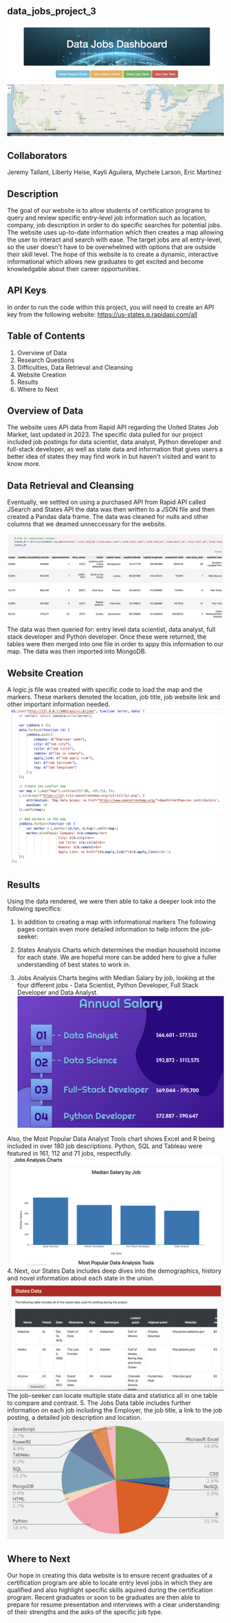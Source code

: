 ## data_jobs_project_3
![Dashboard](images/Screenshot%202023-01-30%20at%2012.29.40%20PM.png?version%3D1675125501633)
## Collaborators
Jeremy Tallant, Liberty Heise, Kayli Aguilera, Mychele Larson, Eric Martinez

## Description
The goal of our website is to allow students of certification programs to query and review specific entry-level job information such as location, company, job description in order to do specific searches for potential jobs.  The website uses up-to-date information which then creates a map allowing the user to interact and search with ease.  The target jobs are all entry-level, so the user doesn't have to be overwhelmed with options that are outside their skill level.  The hope of this website is to create a dynamic, interactive informational which allows new graduates to get excited and become knowledgable about their career opportunities.

## API Keys
In order to run the code within this project, you will need to create an API key from the following website:  https://us-states.p.rapidapi.com/all


## Table of Contents
1.  Overview of Data
2.  Research Questions
3.  Difficulties, Data Retrieval and Cleansing
4.  Website Creation
5.  Results
6.  Where to Next

## Overview of Data

The website uses API data from Rapid API regarding the United States Job Market, last updated in 2023.  The specific data pulled for our project included job postings for data scientist, data analyst, Python developer and full-stack developer, as well as state data and information that gives users a better idea of states they may find work in but haven't visited and want to know more.  

## Data Retrieval and Cleansing

Eventually, we settled on using a purchased API from Rapid API called JSearch and States API the data was then written to a JSON file and then created a Pandas data frame.  The data was cleaned for nulls and other columns that we deamed unneccessary for the website.  

![data cleaning](/images/Screenshot%202023-01-30%20at%2010.55.36%20AM.png?version%3D1675097879368)

The data was then queried for: entry level data scientist, data analyst, full stack developer and Python developer.  Once these were returned, the tables were then merged into one file in order to appy this information to our map.  The data was then imported into MongoDB. 

## Website Creation

A logic.js file was created with specific code to load the map and the markers.  These markers denoted the location, job title, job website link and other important information needed.  
![java script for map](/images/Screenshot%202023-01-30%20at%2011.02.51%20AM.png?version%3D1675098369877)

## Results

Using the data rendered, we were then able to take a deeper look into the following specifics:

1.  In addition to creating a map with informational markers
The following pages contain even more detailed information to help inform the job-seeker:

2.  States Analysis Charts which determines the median household income for each state.  We are hopeful more can be added here to give a fuller understanding of best states to work in.
3.  Jobs Analysis Charts begins with Median Salary by job, looking at the four different jobs - Data Scientist, Python Developer, Full Stack Developer and Data Analyst.  ![Annual Salary](/images/Screenshot%202023-01-30%20at%205.08.21%20PM.png?version%3D1675125909759)

Also, the Most Popular Data Analyst Tools chart shows Excel and R being included in over 180 job descriptions.  Python, SQL and Tableau were featured in 161, 112 and 71 jobs, respectfully.
![jobs analysis](/images/Screenshot%202023-01-30%20at%205.11.18%20PM.png?version%3D1675125706404)4.  Next, our States Data includes deep dives into the demographics, history and novel information about each state in the union. ![states data](/images/Screenshot%202023-01-30%20at%205.10.55%20PM.png?version%3D1675125974172) 
The job-seeker can locate multiple state data and statistics all in one table to compare and contrast.
5.  The Jobs Data table includes further information on each job including the Employer, the job title, a link to the job posting, a detailed job description and location.![pie chart](/images/Screenshot%202023-01-30%20at%205.06.55%20PM.png?version%3D1675125749079)

## Where to Next

Our hope in creating this data website is to ensure recent graduates of a certification program are able to locate entry level jobs in which they are qualified and also highlight specific skills aquired during the certification program.  Recent graduates or soon to be graduates are then able to prepare for resume presentation and interviews with a clear understanding of their strengths and the asks of the specific job type.  



